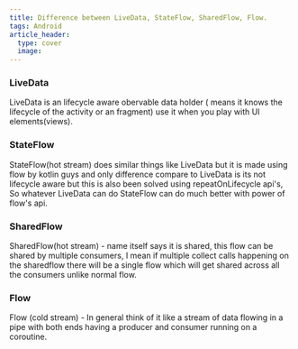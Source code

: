 ```yaml
---
title: Difference between LiveData, StateFlow, SharedFlow, Flow.
tags: Android
article_header:
  type: cover
  image:
---
```




### LiveData
LiveData is an lifecycle aware obervable data holder ( means it knows the lifecycle of the activity or an fragment) use it when you play with UI elements(views).

### StateFlow
StateFlow(hot stream)  does similar things like LiveData but it is made using flow by kotlin guys and  only difference compare to LiveData is its not lifecycle aware but this is also been solved using repeatOnLifecycle api's, So whatever LiveData can do StateFlow can do much better with power of flow's api.

### SharedFlow
SharedFlow(hot stream) - name itself says it is shared, this flow can be shared by multiple consumers, I mean if multiple collect calls happening on the sharedflow there will be a single flow which will get shared across all the consumers unlike normal flow.

### Flow
Flow (cold stream) - In general think of it like a stream of data flowing in a pipe with  both ends having a producer and consumer running on a coroutine.
